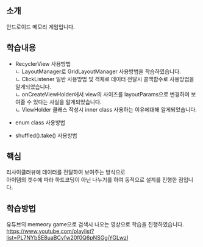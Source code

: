 ## 소개
안드로이드 메모리 게임입니다.

## 학습내용
- RecyclerView 사용방법  
ㄴ LayoutManager로 GridLayoutManager 사용방법을 학습하였습니다.  
ㄴ ClickListener 일반 사용방법 및 객체로 데이터 전달시 콜백함수로 사용방법을 알게되었습니다.   
ㄴ onCreateViewHolder에서 view의 사이즈를 layoutParams으로 변경하여 보여줄 수 있다는 사실을 알게되었습니다.   
ㄴ ViewHolder 클래스 작성시 inner class 사용하는 이유에대해 알게되었습니다.  
  
- enum class 사용방법
- shuffled().take() 사용방법 

## 핵심
리사이클러뷰에 데이터를 전달하여 보여주는 방식으로  
아이템의 갯수에 따라 하드코딩이 아닌 나누기를 하여 동적으로 설계를 진행한 점입니다.  



## 학습방법
유튜브의 memeory game으로 검색시 나오는 영상으로 학습을 진행하였습니다.  
https://www.youtube.com/playlist?list=PL7NYbSE8uaBCvfw20f0Q6pNSGgiYGLwzI
